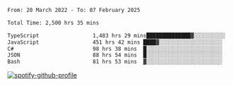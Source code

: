 <!--START_SECTION:waka-->

```txt
From: 20 March 2022 - To: 07 February 2025

Total Time: 2,500 hrs 35 mins

TypeScript                 1,483 hrs 29 mins██████████████▓░░░░░░░░░░   59.33 %
JavaScript                 451 hrs 42 mins ████▓░░░░░░░░░░░░░░░░░░░░   18.06 %
C#                         98 hrs 38 mins  █░░░░░░░░░░░░░░░░░░░░░░░░   03.94 %
JSON                       88 hrs 54 mins  █░░░░░░░░░░░░░░░░░░░░░░░░   03.56 %
Bash                       81 hrs 53 mins  ▓░░░░░░░░░░░░░░░░░░░░░░░░   03.27 %
```

<!--END_SECTION:waka-->
[![spotify-github-profile](https://spotify-github-profile.vercel.app/api/view?uid=c00zprrvy9xiloa9qnco3hmng&cover_image=true&theme=novatorem&show_offline=false&background_color=121212&bar_color=53b14f&bar_color_cover=false)](https://spotify-github-profile.vercel.app/api/view?uid=c00zprrvy9xiloa9qnco3hmng&redirect=true)



